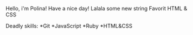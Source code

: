 Hello, i'm Polina! Have a nice day!
Lalala some new string
Favorit HTML & CSS

Deadly skills:
*Git
*JavaScript
*Ruby
*HTML&CSS
